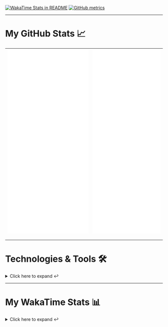[![WakaTime Stats in README](https://github.com/LOsioChico/LOsioChico/actions/workflows/waka.yml/badge.svg)](https://github.com/LOsioChico/LOsioChico/actions/workflows/waka.yml) [![GitHub metrics](https://github.com/LOsioChico/LOsioChico/actions/workflows/metrics.yml/badge.svg)](https://github.com/LOsioChico/LOsioChico/actions/workflows/metrics.yml)

---

# My GitHub Stats 📈

| ![](./assets/metrics.svg) | ![](./assets/metrics2.svg) |
| ------------------------- | -------------------------- |

---

# Technologies & Tools 🛠️

<details>
<summary>Click here to expand ↩️</summary>
<br>

## Programming Languages

[![HTML5](https://img.shields.io/badge/HTML5-E34F26?style=for-the-badge&logo=html5&logoColor=white)](https://developer.mozilla.org/en-US/docs/Web/HTML)
[![CSS3](https://img.shields.io/badge/CSS3-1572B6?style=for-the-badge&logo=css3&logoColor=white)](https://developer.mozilla.org/en-US/docs/Web/CSS)
[![JavaScript](https://img.shields.io/badge/JavaScript-F7DF1E?style=for-the-badge&logo=javascript&logoColor=black)](https://developer.mozilla.org/en-US/docs/Web/JavaScript)
[![TypeScript](https://img.shields.io/badge/TypeScript-007ACC?style=for-the-badge&logo=typescript&logoColor=white)](https://www.typescriptlang.org/)

## Web Development

[![React](https://img.shields.io/badge/React-%2361DAFB.svg?&style=for-the-badge&logo=react&logoColor=white)](https://reactjs.org/)
[![React Router Dom](https://img.shields.io/badge/React%20Router%20Dom-CA4245?style=for-the-badge&logo=react-router&logoColor=white)](https://reactrouter.com/)
[![Framer Motion](https://img.shields.io/badge/Framer%20Motion-000000?style=for-the-badge&logo=framer&logoColor=white)](https://www.framer.com/api/motion/)
[![React Query](https://img.shields.io/badge/React%20Query-FF4154?style=for-the-badge&logo=react&logoColor=white)](https://react-query.tanstack.com/)
![Zustand](https://img.shields.io/badge/zustand-%2320232a.svg?style=for-the-badge&logo=react&logoColor=%2361DAFB)

## Form Handling

[![React Hook Form](https://img.shields.io/badge/React%20Hook%20Form-0DAE8B?style=for-the-badge&logo=react-hook-form&logoColor=white)](https://react-hook-form.com/)
[![Zod](https://img.shields.io/badge/Zod-DF2935?style=for-the-badge&logo=typescript&logoColor=white)](https://github.com/colinhacks/zod)

## Web Development Tools

[![Vitest](https://img.shields.io/badge/Vitest-646CFF?style=for-the-badge&logo=vite&logoColor=white)](https://vitest.netlify.app/)
[![ESLint](https://img.shields.io/badge/ESLint-4B32C3?style=for-the-badge&logo=eslint&logoColor=white)](https://eslint.org/)
[![Prettier](https://img.shields.io/badge/Prettier-F7B93E?style=for-the-badge&logo=prettier&logoColor=black)](https://prettier.io/)
[![Tailwind CSS](https://img.shields.io/badge/Tailwind%20CSS-38B2AC?style=for-the-badge&logo=tailwind-css&logoColor=white)](https://tailwindcss.com/)

## Workflow Tools

[![Git](https://img.shields.io/badge/Git-F05032?style=for-the-badge&logo=git&logoColor=white)](https://git-scm.com/)
[![Visual Studio Code](https://img.shields.io/badge/Visual%20Studio%20Code-007ACC?style=for-the-badge&logo=visual-studio-code&logoColor=white)](https://code.visualstudio.com/)

</details>

---

# My WakaTime Stats 📊

<details>
<summary>Click here to expand ↩️</summary>
<br>

<!--START_SECTION:waka-->
![Code Time](http://img.shields.io/badge/Code%20Time-840%20hrs%204%20mins-blue)

![Lines of code](https://img.shields.io/badge/From%20Hello%20World%20I%27ve%20Written-635.8%20thousand%20lines%20of%20code-blue)

**🐱 My GitHub Data** 

> 📦 182.2 kB Used in GitHub's Storage 
 > 
> 🏆 1,355 Contributions in the Year 2023
 > 
> 🚫 Not Opted to Hire
 > 
> 📜 13 Public Repositories 
 > 
> 🔑 9 Private Repositories 
 > 
**I'm an Early 🐤** 

```text
🌞 Morning                1321 commits        ██████░░░░░░░░░░░░░░░░░░░   25.19 % 
🌆 Daytime                2292 commits        ███████████░░░░░░░░░░░░░░   43.71 % 
🌃 Evening                787 commits         ████░░░░░░░░░░░░░░░░░░░░░   15.01 % 
🌙 Night                  844 commits         ████░░░░░░░░░░░░░░░░░░░░░   16.09 % 
```
📅 **I'm Most Productive on Wednesday** 

```text
Monday                   838 commits         ████░░░░░░░░░░░░░░░░░░░░░   15.98 % 
Tuesday                  447 commits         ██░░░░░░░░░░░░░░░░░░░░░░░   08.52 % 
Wednesday                1943 commits        █████████░░░░░░░░░░░░░░░░   37.05 % 
Thursday                 708 commits         ███░░░░░░░░░░░░░░░░░░░░░░   13.50 % 
Friday                   591 commits         ███░░░░░░░░░░░░░░░░░░░░░░   11.27 % 
Saturday                 467 commits         ██░░░░░░░░░░░░░░░░░░░░░░░   08.91 % 
Sunday                   250 commits         █░░░░░░░░░░░░░░░░░░░░░░░░   04.77 % 
```


📊 **This Week I Spent My Time On** 

```text
💬 Programming Languages: 
TypeScript               9 hrs 44 mins       ██████████████████░░░░░░░   70.71 % 
JSON                     2 hrs 33 mins       █████░░░░░░░░░░░░░░░░░░░░   18.54 % 
JavaScript               43 mins             █░░░░░░░░░░░░░░░░░░░░░░░░   05.27 % 
Dart                     14 mins             ░░░░░░░░░░░░░░░░░░░░░░░░░   01.72 % 
Text                     13 mins             ░░░░░░░░░░░░░░░░░░░░░░░░░   01.69 % 
```

**I Mostly Code in TypeScript** 

```text
TypeScript               13 repos            ████████████░░░░░░░░░░░░░   50.00 % 
JavaScript               9 repos             █████████░░░░░░░░░░░░░░░░   34.62 % 
CSS                      4 repos             ████░░░░░░░░░░░░░░░░░░░░░   15.38 % 
```




 Last Updated on 04/11/2023 00:44:20 UTC
<!--END_SECTION:waka-->

## </details>
